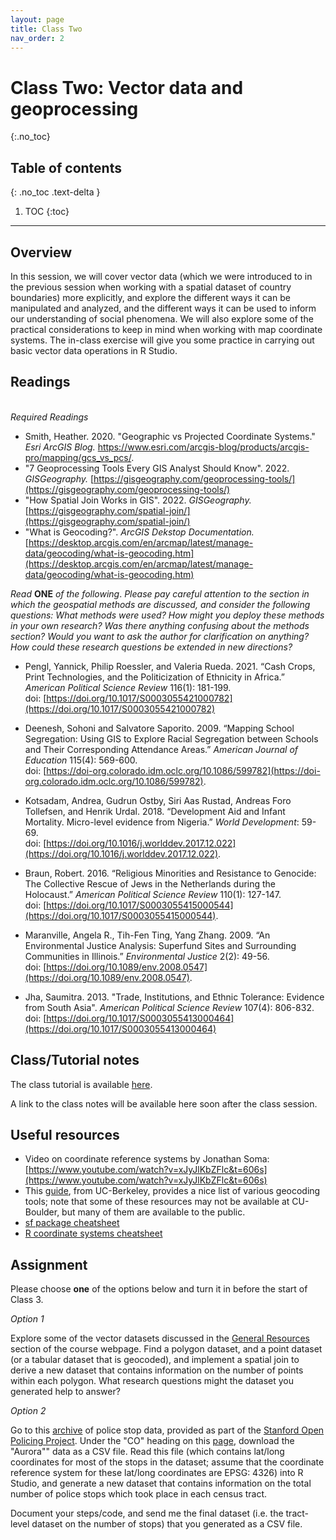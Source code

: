 ```yaml
---
layout: page
title: Class Two
nav_order: 2
---
```


# Class Two: Vector data and geoprocessing
{:.no_toc}

## Table of contents
{: .no_toc .text-delta }

1. TOC
{:toc}

---

## Overview

In this session, we will cover vector data (which we were introduced to in the previous session when working with a spatial dataset of country boundaries) more explicitly, and explore the different ways it can be manipulated and analyzed, and the different ways it can be used to inform our understanding of social phenomena. We will also explore some of the practical considerations to keep in mind when working with map coordinate systems. The in-class exercise will give you some practice in carrying out basic vector data operations in R Studio. 

## Readings
\
*Required Readings*

* Smith, Heather. 2020. "Geographic vs Projected Coordinate Systems." *Esri ArcGIS Blog.* https://www.esri.com/arcgis-blog/products/arcgis-pro/mapping/gcs_vs_pcs/. 
* "7 Geoprocessing Tools Every GIS Analyst Should Know". 2022. *GISGeography.* [https://gisgeography.com/geoprocessing-tools/](https://gisgeography.com/geoprocessing-tools/) 
* "How Spatial Join Works in GIS". 2022. *GISGeography.* [https://gisgeography.com/spatial-join/](https://gisgeography.com/spatial-join/)
* "What is Geocoding?". *ArcGIS Dekstop Documentation.* [https://desktop.arcgis.com/en/arcmap/latest/manage-data/geocoding/what-is-geocoding.htm](https://desktop.arcgis.com/en/arcmap/latest/manage-data/geocoding/what-is-geocoding.htm) 

*Read* **ONE** *of the following*. *Please pay careful attention to the section in which the geospatial methods are discussed, and consider the following questions: What methods were used? How might you deploy these methods in your own research? Was there anything confusing about the methods section? Would you want to ask the author for clarification on anything? How could these research questions be extended in new directions?* 

* Pengl, Yannick, Philip Roessler, and Valeria Rueda. 2021. “Cash Crops, Print Technologies, and the Politicization of Ethnicity in Africa.” *American Political Science Review* 116(1): 181-199.\
doi: [https://doi.org/10.1017/S0003055421000782](https://doi.org/10.1017/S0003055421000782)

* Deenesh, Sohoni and Salvatore Saporito. 2009. “Mapping School Segregation: Using GIS to Explore Racial Segregation between Schools and Their Corresponding Attendance Areas.” *American Journal of Education* 115(4): 569-600.\
doi: [https://doi-org.colorado.idm.oclc.org/10.1086/599782](https://doi-org.colorado.idm.oclc.org/10.1086/599782).

* Kotsadam, Andrea, Gudrun Ostby, Siri Aas Rustad, Andreas Foro Tollefsen, and Henrik Urdal. 2018. “Development Aid and Infant Mortality. Micro-level evidence from Nigeria.” *World Development*: 59-69.\
doi: [https://doi.org/10.1016/j.worlddev.2017.12.022](https://doi.org/10.1016/j.worlddev.2017.12.022). 

* Braun, Robert. 2016. “Religious Minorities and Resistance to Genocide: The Collective Rescue of Jews in the Netherlands during the Holocaust.” *American Political Science Review* 110(1): 127-147.\
doi: [https://doi.org/10.1017/S0003055415000544](https://doi.org/10.1017/S0003055415000544). 

* Maranville, Angela R., Tih-Fen Ting, Yang Zhang. 2009. “An Environmental Justice Analysis: Superfund Sites and Surrounding Communities in Illinois.” *Environmental Justice* 2(2): 49-56.\
doi: [https://doi.org/10.1089/env.2008.0547](https://doi.org/10.1089/env.2008.0547).

* Jha, Saumitra. 2013. "Trade, Institutions, and Ethnic Tolerance: Evidence from South Asia". *American Political Science Review* 107(4): 806-832.\
doi: [https://doi.org/10.1017/S0003055413000464](https://doi.org/10.1017/S0003055413000464)

## Class/Tutorial notes

The class tutorial is available [here](class_notes/class2/class2_tutorial.html). 

A link to the class notes will be available here soon after the class session. 

## Useful resources

* Video on coordinate reference systems by Jonathan Soma: [https://www.youtube.com/watch?v=xJyJlKbZFlc&t=606s](https://www.youtube.com/watch?v=xJyJlKbZFlc&t=606s)
* This [guide](https://guides.lib.berkeley.edu/gis/geocoding), from UC-Berkeley, provides a nice list of various geocoding tools; note that some of these resources may not be available at CU-Boulder, but many of them are available to the public. 
* [sf package cheatsheet](https://github.com/rstudio/cheatsheets/blob/main/sf.pdf)
* [R coordinate systems cheatsheet](https://www.nceas.ucsb.edu/sites/default/files/2020-04/OverviewCoordinateReferenceSystems.pdf)

## Assignment

Please choose **one** of the options below and turn it in before the start of Class 3. 

*Option 1*

Explore some of the vector datasets discussed in the [General Resources](/resources.md) section of the course webpage. Find a polygon dataset, and a point dataset (or a tabular dataset that is geocoded), and implement a spatial join to derive a new dataset that contains information on the number of points within each polygon. What research questions might the dataset you generated help to answer? 

*Option 2* 

Go to this [archive](https://openpolicing.stanford.edu/data/) of police stop data, provided as part of the [Stanford Open Policing Project](https://openpolicing.stanford.edu/). Under the "CO" heading on this [page](https://openpolicing.stanford.edu/data/), download the "Aurora"" data as a CSV file. Read this file (which contains lat/long coordinates for most of the stops in the dataset; assume that the coordinate reference system for these lat/long coordinates are EPSG: 4326) into R Studio, and generate a new dataset that contains information on the total number of police stops which took place in each census tract. 

Document your steps/code, and send me the final dataset (i.e. the tract-level dataset on the number of stops) that you generated as a CSV file. 






